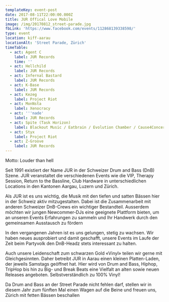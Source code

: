 ```yaml
---
templateKey: event-post
date: 2017-08-11T22:00:00.000Z
title: JUR Offical Love Mobile
image: /img/20170812_street-parade.jpg
fbLink: 'https://www.facebook.com/events/112868139338598/'
type: event
location: kiff-aarau
locationAlt: 'Street Parade, Zürich'
timeTable:
  - act: Agent C
    label: JUR Records
    time: ''
  - act: Hellchild
    label: JUR Records
  - act: Infernal Bastard
    label: JUR Records
  - act: K-Base
    label: JUR Records
  - act: Kezeg
    label: Project Riot
  - act: MonNsta
    label: Xenocracy
  - act: '''nade'
    label: JUR Records
  - act: Spite (Task Horizon)
    label: Blackout Music / Eatbrain / Evolution Chamber / Cause4Concern / DSCI4
  - act: Styx
    label: Project Riot
  - act: Z-Groove
    label: JUR Records
---
```

Motto: Louder than hell 

Seit 1991 existiert der Name JUR in der Schweizer Drum and Bass (DnB) Szene. JUR veranstaltet die verschiedenen Events wie die VIP, Therapy Session, Return to the Bassline, Club Hardware in unterschiedlichen Locations in den Kantonen Aargau, Luzern und Zürich. 

Als JUR ist es uns wichtig, die Musik mit den tiefen und satten Bässen hier in der Schweiz aktiv mitzugestalten. Dabei ist die Zusammenarbeit mit anderen Schweizer DnB-Crews ein wichtiger Bestandteil. Ausserdem möchten wir jungen Newcommer-DJs eine geeignete Plattform bieten, um an unseren Events Erfahrungen zu sammeln und Ihr Handwerk durch den gemeinsamen Ausstausch zu fördern

In den vergangenen Jahren ist es uns gelungen, stetig zu wachsen. Wir haben neues ausprobiert und damit geschafft, unsere Events im Laufe der Zeit beim Partyvolk den DnB-Headz stets interessant zu halten. 

Auch unsere Leidenschaft zum schwarzen Gold «Vinyl» teilen wir gerne mit Gleichgesinnten. Daher betreibt JUR in Aarau einen kleinen Platten-Laden, der jeweils Samstags geöffnet hat. Hier wird von Drum and Bass, Hiphop, TripHop bis hin zu Big- und Break Beats eine Vielfalt an alten sowie neuen Releases angeboten. Selbstverständlich zu 100% Vinyl! 

Da Drum and Bass an der Street Parade nicht fehlen darf, stellen wir in diesem Jahr zum fünften Mal einen Wagen auf die Beine und freuen uns, Zürich mit fetten Bässen beschallen

